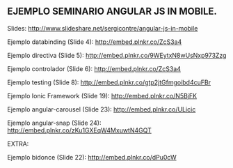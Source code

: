 EJEMPLO SEMINARIO ANGULAR JS IN MOBILE.
------------------------------------------------------------------------------------

Slides: http://www.slideshare.net/sergicontre/angular-js-in-mobile


Ejemplo databinding (Slide 4): http://embed.plnkr.co/ZcS3a4

Ejemplo directiva (Slide 5): http://embed.plnkr.co/9WEytxN8wUsNxp973Zzg

Ejemplo controlador (Slide 6): http://embed.plnkr.co/ZcS3a4

Ejemplo testing (Slide 8): http://embed.plnkr.co/gtp2jtGfmgoibd4cuFBr

Ejemplo Ionic Framework (Slide 19): http://embed.plnkr.co/N5BjFK

Ejemplo angular-carousel (Slide 23): http://embed.plnkr.co/ULicic

Ejemplo angular-snap (Slide 24): http://embed.plnkr.co/zKu1GXEqW4MxuwtN4GQT


EXTRA:

Ejemplo bidonce (Slide 22): http://embed.plnkr.co/dPu0cW



